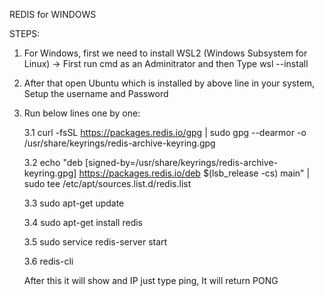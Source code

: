 REDIS for WINDOWS

STEPS:
1. For Windows, first we need to install WSL2 (Windows Subsystem for Linux)
    -> First run cmd as an Adminitrator and then Type wsl --install
2. After that open Ubuntu which is installed by above line in your system, Setup the username and Password
3. Run below lines one by one:
		
   3.1 curl -fsSL https://packages.redis.io/gpg | sudo gpg --dearmor -o /usr/share/keyrings/redis-archive-keyring.gpg
   
   3.2 echo "deb [signed-by=/usr/share/keyrings/redis-archive-keyring.gpg] https://packages.redis.io/deb $(lsb_release -cs) main" | sudo tee /etc/apt/sources.list.d/redis.list
   
   3.3 sudo apt-get update
   
   3.4 sudo apt-get install redis
   
   3.5 sudo service redis-server start
   
   3.6 redis-cli
   
   After this it will show and IP just type ping, It will return PONG

